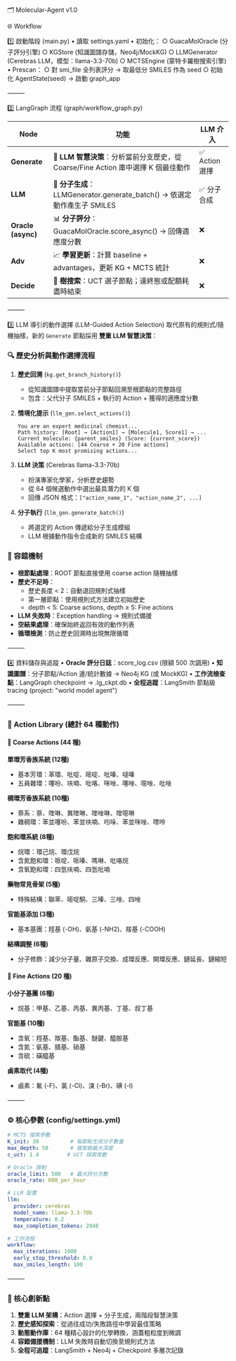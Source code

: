 🗂 Molecular-Agent v1.0

🌐 Workflow

1️⃣ 啟動階段 (main.py)
    •	讀取 settings.yaml
    •	初始化：
        ○	GuacaMolOracle (分子評分引擎)
        ○	KGStore (知識圖譜存儲，Neo4j/MockKG)
        ○	LLMGenerator (Cerebras LLM，模型：llama-3.3-70b)
        ○	MCTSEngine (蒙特卡羅樹搜索引擎)
    •	Prescan：
        ○	對 smi_file 全列表評分 → 取最低分 SMILES 作為 seed
        ○	初始化 AgentState(seed) → 啟動 graph_app

⸻

2️⃣ LangGraph 流程 (graph/workflow_graph.py)

| Node | 功能 | LLM 介入 |
|------|------|----------|
| **Generate** | 🧠 **LLM 智慧決策**：分析當前分支歷史，從 Coarse/Fine Action 庫中選擇 K 個最佳動作 | ✅ Action 選擇 |
| **LLM** | 🔬 **分子生成**：LLMGenerator.generate_batch() → 依選定動作產生子 SMILES | ✅ 分子合成 |
| **Oracle (async)** | 📊 **分子評分**：GuacaMolOracle.score_async() → 回傳適應度分數 | ❌ |
| **Adv** | 📈 **學習更新**：計算 baseline + advantages，更新 KG + MCTS 統計 | ❌ |
| **Decide** | 🌳 **樹搜索**：UCT 選子節點；達終態或配額耗盡時結束 | ❌ |

⸻

3️⃣ LLM 導引的動作選擇 (LLM-Guided Action Selection)
取代原有的規則式/隨機抽樣，新的 `Generate` 節點採用 **雙重 LLM 智慧決策**：

### 🔍 歷史分析與動作選擇流程
1. **歷史回溯** (`kg.get_branch_history()`)
   - 從知識圖譜中提取當前分子節點回溯至根節點的完整路徑
   - 包含：父代分子 SMILES + 執行的 Action + 獲得的適應度分數

2. **情境化提示** (`llm_gen.select_actions()`)
   ```
   You are an expert medicinal chemist...
   Path history: [Root] → [Action1] → [Molecule1, Score1] → ...
   Current molecule: {parent_smiles} (Score: {current_score})
   Available actions: [44 Coarse + 20 Fine actions]
   Select top K most promising actions...
   ```

3. **LLM 決策** (Cerebras llama-3.3-70b)
   - 扮演專家化學家，分析歷史趨勢
   - 從 64 個候選動作中選出最具潛力的 K 個
   - 回傳 JSON 格式：`["action_name_1", "action_name_2", ...]`

4. **分子執行** (`llm_gen.generate_batch()`)
   - 將選定的 Action 傳遞給分子生成模組
   - LLM 根據動作指令合成新的 SMILES 結構

### 🔄 容錯機制
- **根節點處理**：ROOT 節點直接使用 coarse action 隨機抽樣
- **歷史不足時**：
  - 歷史長度 < 2：自動退回規則式抽樣
  - 第一層節點：使用規則式方法建立初始歷史
  - depth < 5: Coarse actions, depth ≥ 5: Fine actions
- **LLM 失敗時**：Exception handling → 規則式備援
- **空結果處理**：確保始終返回有效的動作列表
- **循環檢測**：防止歷史回溯時出現無限循環

⸻

4️⃣ 資料儲存與追蹤
    •	**Oracle 評分日誌**：score_log.csv (限額 500 次調用)
    •	**知識圖譜**：分子節點/Action 邊/統計數據 → Neo4j KG (或 MockKG)
    •	**工作流檢查點**：LangGraph checkpoint → .lg_ckpt.db
    •	**全程追蹤**：LangSmith 節點級 tracing (project: "world model agent")

⸻

### 🧪 Action Library (總計 64 種動作)

#### 🔧 Coarse Actions (44 種)
**單環芳香族系統 (12種)**
- 基本芳環：苯環、吡啶、嘧啶、吡嗪、噠嗪
- 五員雜環：噻吩、呋喃、吡咯、咪唑、噻唑、噁唑、吡唑

**稠環芳香族系統 (10種)**
- 萘系：萘、喹啉、異喹啉、喹唑啉、喹噁啉
- 雜稠環：苯並噻吩、苯並呋喃、吲哚、苯並咪唑、嘌呤

**飽和環系統 (8種)**
- 烷環：環己烷、環戊烷
- 含氮飽和環：哌啶、哌嗪、嗎啉、吡咯烷
- 含氧飽和環：四氫呋喃、四氫吡喃

**藥物常見骨架 (5種)**
- 特殊結構：聯苯、嘧啶酮、三嗪、三唑、四唑

**官能基添加 (3種)**
- 基本基團：羥基 (-OH)、氨基 (-NH2)、羧基 (-COOH)

**結構調整 (6種)**
- 分子修飾：減少分子量、雜原子交換、成環反應、開環反應、鏈延長、鏈縮短

#### 🎯 Fine Actions (20 種)
**小分子基團 (6種)**
- 烷基：甲基、乙基、丙基、異丙基、丁基、叔丁基

**官能基 (10種)**
- 含氧：羥基、羰基、酯基、醚鍵、醯胺基
- 含氮：氨基、腈基、硝基
- 含硫：磺醯基

**鹵素取代 (4種)**
- 鹵素：氟 (-F)、氯 (-Cl)、溴 (-Br)、碘 (-I)

⸻

### ⚙️ 核心參數 (config/settings.yml)
```yaml
# MCTS 搜索參數
K_init: 30          # 每節點生成分子數量
max_depth: 50       # 搜索樹最大深度
c_uct: 1.4         # UCT 探索常數

# Oracle 限制
oracle_limit: 500   # 最大評分次數
oracle_rate: 600_per_hour

# LLM 配置
llm:
  provider: cerebras
  model_name: llama-3.3-70b
  temperature: 0.2
  max_completion_tokens: 2048

# 工作流程
workflow:
  max_iterations: 1000
  early_stop_threshold: 0.9
  max_smiles_length: 100
```

⸻

### 🎯 核心創新點
1. **雙重 LLM 架構**：Action 選擇 + 分子生成，兩階段智慧決策
2. **歷史感知探索**：從過往成功/失敗路徑中學習最佳策略
3. **動態動作庫**：64 種精心設計的化學轉換，涵蓋粗粒度到微調
4. **容錯備援機制**：LLM 失敗時自動切換至規則式方法
5. **全程可追蹤**：LangSmith + Neo4j + Checkpoint 多層次記錄




